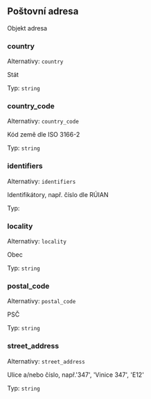 ## Poštovní adresa

Objekt adresa

### country

Alternativy: `country`

Stát

Typ: `string`

### country_code

Alternativy: `country_code`

Kód země dle ISO 3166-2

Typ: `string`

### identifiers

Alternativy: `identifiers`

Identifikátory, např. číslo dle RÚIAN

Typ: 

### locality

Alternativy: `locality`

Obec

Typ: `string`

### postal_code

Alternativy: `postal_code`

PSČ

Typ: `string`

### street_address

Alternativy: `street_address`

Ulice a/nebo číslo, např.'347', 'Vinice 347', 'E12'

Typ: `string`

